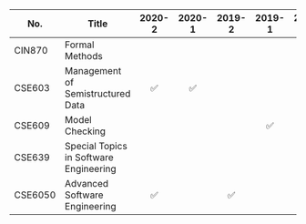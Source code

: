 | No.     | Title                                  | 2020-2 | 2020-1 | 2019-2 | 2019-1 | 2018-2 | 2018-1 | 2017-2 | 2017-1 |
| ------- | -------------------------------------- | :----: | :----: | :----: | :----: | :----: | :----: | :----: | :----: |
| CIN870  | Formal Methods                         |        |        |        |        |        |        |   ✅    |        |
| CSE603  | Management of Semistructured Data      |   ✅    |   ✅    |        |        |   ✅    |        |        |        |
| CSE609  | Model Checking                         |        |        |        |   ✅    |        |        |        |        |
| CSE639  | Special Topics in Software Engineering |        |        |        |        |        |   ✅    |        |        |
| CSE6050 | Advanced Software Engineering          |   ✅    |        |   ✅    |        |        |        |        |   ✅    |